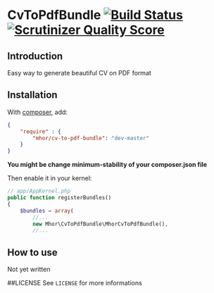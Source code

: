 # CvToPdfBundle [![Build Status](https://travis-ci.org/mhor/CvToPdfBundle.png?branch=master)](https://travis-ci.org/mhor/CvToPdfBundle) [![Scrutinizer Quality Score](https://scrutinizer-ci.com/g/mhor/CvToPdfBundle/badges/quality-score.png?s=33710d8dac16e8fa279e787c255baa250d0134fc)](https://scrutinizer-ci.com/g/mhor/CvToPdfBundle/)

## Introduction

Easy way to generate beautiful CV on PDF format

## Installation

With [composer](http://packagist.org), add:
```json
{
    "require" : {
        "mhor/cv-to-pdf-bundle": "dev-master"
    }
}
```
**You might be change minimum-stability of your composer.json file**

Then enable it in your kernel:
```php
// app/AppKernel.php
public function registerBundles()
{
    $bundles = array(
        //...
        new Mhor\CvToPdfBundle\MhorCvToPdfBundle(),
        //...
```

## How to use
Not yet written

##LICENSE
See `LICENSE` for more informations
